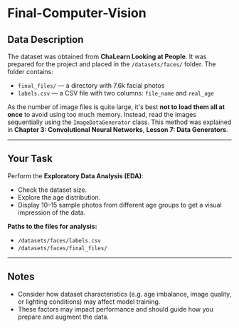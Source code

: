 # Final-Computer-Vision

## Data Description

The dataset was obtained from **ChaLearn Looking at People**. It was prepared for the project and placed in the `/datasets/faces/` folder. The folder contains:

- `final_files/` — a directory with 7.6k facial photos  
- `labels.csv` — a CSV file with two columns: `file_name` and `real_age`

As the number of image files is quite large, it's best **not to load them all at once** to avoid using too much memory. Instead, read the images sequentially using the `ImageDataGenerator` class. This method was explained in **Chapter 3: Convolutional Neural Networks**, **Lesson 7: Data Generators**.

---

## Your Task

Perform the **Exploratory Data Analysis (EDA)**:

- Check the dataset size.
- Explore the age distribution.
- Display 10–15 sample photos from different age groups to get a visual impression of the data.

**Paths to the files for analysis:**
- `/datasets/faces/labels.csv`
- `/datasets/faces/final_files/`

---

## Notes

- Consider how dataset characteristics (e.g. age imbalance, image quality, or lighting conditions) may affect model training.
- These factors may impact performance and should guide how you prepare and augment the data.
